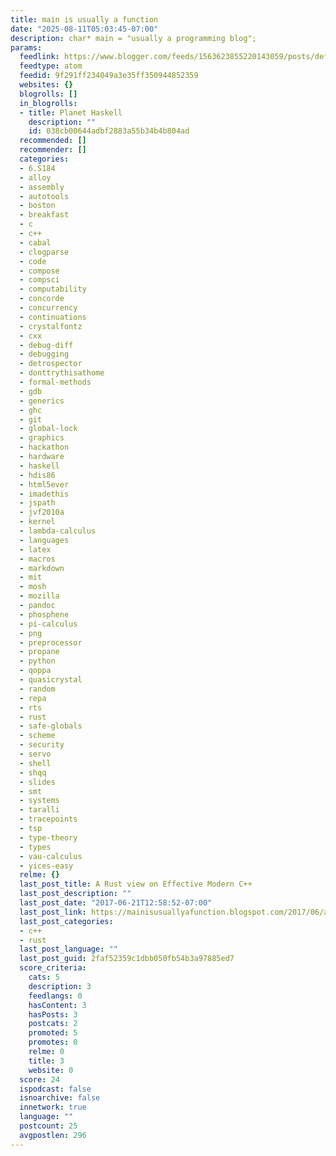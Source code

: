 ```yaml
---
title: main is usually a function
date: "2025-08-11T05:03:45-07:00"
description: char* main = "usually a programming blog";
params:
  feedlink: https://www.blogger.com/feeds/1563623855220143059/posts/default
  feedtype: atom
  feedid: 9f291ff234049a3e35ff350944852359
  websites: {}
  blogrolls: []
  in_blogrolls:
  - title: Planet Haskell
    description: ""
    id: 038cb00644adbf2883a55b34b4b804ad
  recommended: []
  recommender: []
  categories:
  - 6.S184
  - alloy
  - assembly
  - autotools
  - boston
  - breakfast
  - c
  - c++
  - cabal
  - clogparse
  - code
  - compose
  - compsci
  - computability
  - concorde
  - concurrency
  - continuations
  - crystalfontz
  - cxx
  - debug-diff
  - debugging
  - detrospector
  - donttrythisathome
  - formal-methods
  - gdb
  - generics
  - ghc
  - git
  - global-lock
  - graphics
  - hackathon
  - hardware
  - haskell
  - hdis86
  - html5ever
  - imadethis
  - jspath
  - jvf2010a
  - kernel
  - lambda-calculus
  - languages
  - latex
  - macros
  - markdown
  - mit
  - mosh
  - mozilla
  - pandoc
  - phosphene
  - pi-calculus
  - png
  - preprocessor
  - propane
  - python
  - qoppa
  - quasicrystal
  - random
  - repa
  - rts
  - rust
  - safe-globals
  - scheme
  - security
  - servo
  - shell
  - shqq
  - slides
  - smt
  - systems
  - taralli
  - tracepoints
  - tsp
  - type-theory
  - types
  - vau-calculus
  - yices-easy
  relme: {}
  last_post_title: A Rust view on Effective Modern C++
  last_post_description: ""
  last_post_date: "2017-06-21T12:58:52-07:00"
  last_post_link: https://mainisusuallyafunction.blogspot.com/2017/06/a-rust-view-on-effective-modern-c.html
  last_post_categories:
  - c++
  - rust
  last_post_language: ""
  last_post_guid: 2faf52359c1dbb050fb54b3a97885ed7
  score_criteria:
    cats: 5
    description: 3
    feedlangs: 0
    hasContent: 3
    hasPosts: 3
    postcats: 2
    promoted: 5
    promotes: 0
    relme: 0
    title: 3
    website: 0
  score: 24
  ispodcast: false
  isnoarchive: false
  innetwork: true
  language: ""
  postcount: 25
  avgpostlen: 296
---
```

